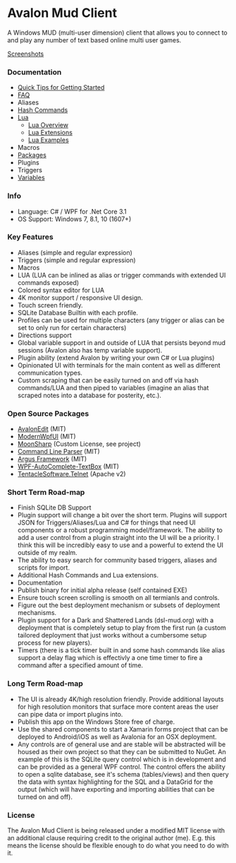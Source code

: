 # Avalon Mud Client

A Windows MUD (multi-user dimension) client that allows you to connect to and play any number of text based online multi user games.

[Screenshots](doc/Screenshots.md)

### Documentation

- [Quick Tips for Getting Started](doc/QuickTips.md)
- [FAQ](doc/FAQ.md)
- Aliases
- [Hash Commands](doc/HashCommands.md)
- [Lua](doc/Lua.md)
  - [Lua Overview](doc/Lua.md)
  - [Lua Extensions](doc/LuaExtensions.md)
  - [Lua Examples](doc/LuaExamples.md)
- Macros
- [Packages](doc/Packages.md)
- Plugins
- Triggers
- [Variables](doc/Variables.md)

### Info

 - Language: C# / WPF for .Net Core 3.1
 - OS Support: Windows 7, 8.1, 10 (1607+)

### Key Features
 
 - Aliases (simple and regular expression)
 - Triggers (simple and regular expression)
 - Macros
 - LUA (LUA can be inlined as alias or trigger commands with extended UI commands exposed)
 - Colored syntax editor for LUA
 - 4K monitor support / responsive UI design.
 - Touch screen friendly.
 - SQLite Database Builtin with each profile.
 - Profiles can be used for multiple characters (any trigger or alias can be set to only run for certain characters)
 - Directions support
 - Global variable support in and outside of LUA that persists beyond mud sessions (Avalon also has temp variable support). 
 - Plugin ability (extend Avalon by writing your own C# or Lua plugins)
 - Opinionated UI with terminals for the main content as well as different communication types.
 - Custom scraping that can be easily turned on and off via hash commands/LUA and then piped to variables (imagine an alias that scraped notes into a database for posterity, etc.).

### Open Source Packages

 - [AvalonEdit](https://github.com/icsharpcode/AvalonEdit) (MIT)
 - [ModernWpfUI](https://github.com/Kinnara/ModernWpf) (MIT)
 - [MoonSharp](https://github.com/moonsharp-devs/moonsharp) (Custom License, see project)
 - [Command Line Parser](https://github.com/commandlineparser/commandline) (MIT)
 - [Argus Framework](https://www.github.com/blakepell/ArgusFramework) (MIT)
 - [WPF-AutoComplete-TextBox](https://github.com/quicoli/WPF-AutoComplete-TextBox) (MIT)
 - [TentacleSoftware.Telnet](https://github.com/Spksh/TentacleSoftware.Telnet) (Apache v2)
 
### Short Term Road-map

 - Finish SQLite DB Support
 - Plugin support will change a bit over the short term.  Plugins will support JSON for Triggers/Aliases/Lua and C# for things that need UI components or a robust programming model/framework.  The ability to add a user control from a plugin straight into the UI will be a priority.  I think this will be incredibly easy to use and a powerful to extend the UI outside of my realm.
 - The ability to easy search for community based triggers, aliases and scripts for import.
 - Additional Hash Commands and Lua extensions.
 - Documentation
 - Publish binary for initial alpha release (self contained EXE)
 - Ensure touch screen scrolling is smooth on all termianls and controls.
 - Figure out the best deployment mechanism or subsets of deployment mechanisms.
 - Plugin support for a Dark and Shattered Lands (dsl-mud.org) with a deployment that is completely setup to play from the first run (a custom tailored deployment that just works without a cumbersome setup process for new players).
 - Timers (there is a tick timer built in and some hash commands like alias support a delay flag which is effectivly a one time timer to fire a command after a specified amount of time.

### Long Term Road-map

 - The UI is already 4K/high resolution friendly.  Provide additional layouts for high resolution monitors that surface more content areas the user can pipe data or import plugins into.
 - Publish this app on the Windows Store free of charge.
 - Use the shared components to start a Xamarin forms project that can be deployed to Android/iOS as well as Avalonia for an OSX deployment.
 - Any controls are of general use and are stable will be abstracted will be housed as their own project so that they can be submitted to NuGet.  An example of this is the SQLite query control which is in development and can be provided as a general WPF control.  The control offers the ability to open a sqlite database, see it's schema (tables/views) and then query the data with syntax highlighting for the SQL and a DataGrid for the output (which will have exporting and importing abilities that can be turned on and off).
 
### License
 
 The Avalon Mud Client is being released under a modified MIT license with an additional clause
 requiring credit to the original author (me).  E.g. this means the license should be flexible enough
 to do what you need to do with it.
